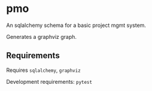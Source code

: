 # pmo
An sqlalchemy schema for a basic project mgmt system.

Generates a graphviz graph.


## Requirements

Requires `sqlalchemy`, `graphviz`

Development requirements: `pytest`
